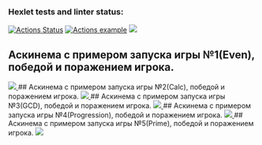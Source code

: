 ### Hexlet tests and linter status:
[![Actions Status](https://github.com/Smslawer/java-project-lvl1/workflows/hexlet-check/badge.svg)](https://github.com/Smslawer/java-project-lvl1/actions)
[![Actions example](https://github.com/Smslawer/java-project-lvl1/workflows/actions-example/badge.svg)](https://github.com/Smslawer/java-project-lvl1/actions)
<a href="https://codeclimate.com/github/Smslawer/java-project-lvl1/maintainability"><img src="https://api.codeclimate.com/v1/badges/935d45b347e907028500/maintainability" /></a>
## Аскинема с примером запуска игры №1(Even), победой и поражением игрока.  
<a href="https://asciinema.org/a/EAZfGRGkp0VFYxQVW4OWeRSUV" target="_blank">
<img src="https://asciinema.org/a/EAZfGRGkp0VFYxQVW4OWeRSUV.svg" />
</a>
## Аскинема с примером запуска игры №2(Calc), победой и поражением игрока. 
<a href="https://asciinema.org/a/83CfEsOrGremYSzkJFyKSBCIt" target="_blank">
<img src="https://asciinema.org/a/83CfEsOrGremYSzkJFyKSBCIt.svg" />
</a>
## Аскинема с примером запуска игры №3(GCD), победой и поражением игрока. 
<a href="https://asciinema.org/a/yHvnWBnfG8adgTIv8PchQpT3h" target="_blank">
<img src="https://asciinema.org/a/yHvnWBnfG8adgTIv8PchQpT3h.svg" />
</a>
## Аскинема с примером запуска игры №4(Progression), победой и поражением игрока.
<a href="https://asciinema.org/a/FbnYP8oub5mSVLniyibrUeZgS" target="_blank">
<img src="https://asciinema.org/a/FbnYP8oub5mSVLniyibrUeZgS.svg" />
</a>
## Аскинема с примером запуска игры №5(Prime), победой и поражением игрока.
<a href="https://asciinema.org/a/bxQLOtGKebednk8l7z9MwsrW0" target="_blank">
<img src="https://asciinema.org/a/bxQLOtGKebednk8l7z9MwsrW0.svg" />
</a>

